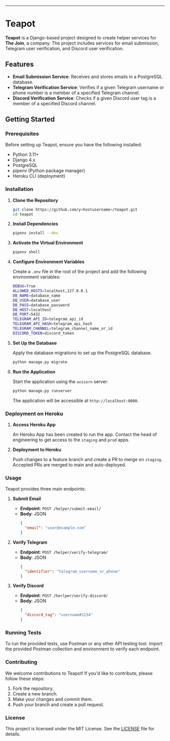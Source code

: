 
---

# Teapot

**Teapot** is a Django-based project designed to create helper services for **The Join**, a company. The project includes services for email submission, Telegram user verification, and Discord user verification.

## Features

- **Email Submission Service**: Receives and stores emails in a PostgreSQL database.
- **Telegram Verification Service**: Verifies if a given Telegram username or phone number is a member of a specified Telegram channel.
- **Discord Verification Service**: Checks if a given Discord user tag is a member of a specified Discord channel.

## Getting Started

### Prerequisites

Before setting up Teapot, ensure you have the following installed:

- Python 3.11+
- Django 4.x
- PostgreSQL
- pipenv (Python package manager)
- Heroku CLI (deployment)

### Installation

1. **Clone the Repository**

   ```bash
   git clone https://github.com/y<hostusername>/teapot.git
   cd teapot
   ```

2. **Install Dependencies**

   ```bash
   pipenv install --dev
   ```

3. **Activate the Virtual Environment**

   ```bash
   pipenv shell
   ```

4. **Configure Environment Variables**

   Create a `.env` file in the root of the project and add the following environment variables:

   ```bash
   DEBUG=True
   ALLOWED_HOSTS=localhost,127.0.0.1
   DB_NAME=database_name
   DB_USER=database_user
   DB_PASS=database_password
   DB_HOST=localhost
   DB_PORT=5432
   TELEGRAM_API_ID=telegram_api_id
   TELEGRAM_API_HASH=telegram_api_hash
   TELEGRAM_CHANNEL=telegram_channel_name_or_id
   DISCORD_TOKEN=discord_token
   ```

5. **Set Up the Database**

   Apply the database migrations to set up the PostgreSQL database.

   ```bash
   python manage.py migrate
   ```

6. **Run the Application**

   Start the application using the `uvicorn` server:

   ```bash
   python manage.py runserver
   ```

   The application will be accessible at `http://localhost:8000`.

### Deployment on Heroku

1. **Access Heroku App**

   An Heroku App has been created to run the app. Contact the head of engineering to get access to the `staging` and `prod` apps.

2. **Deployment to Heroku**

   Push changes to a feature branch and create a PR to merge on `staging`. Accepted PRs are merged to main and auto-deployed.


### Usage

Teapot provides three main endpoints:

1. **Submit Email**

   - **Endpoint**: `POST /helper/submit-email/`
   - **Body**: JSON
     ```json
     {
       "email": "user@example.com"
     }
     ```

2. **Verify Telegram**

   - **Endpoint**: `POST /helper/verify-telegram/`
   - **Body**: JSON
     ```json
     {
       "identifier": "telegram_username_or_phone"
     }
     ```

3. **Verify Discord**

   - **Endpoint**: `POST /herlper/verify-discord/`
   - **Body**: JSON
     ```json
     {
       "discord_tag": "username#1234"
     }
     ```

### Running Tests

To run the provided tests, use Postman or any other API testing tool. Import the provided Postman collection and environment to verify each endpoint.

### Contributing

We welcome contributions to Teapot! If you'd like to contribute, please follow these steps:

1. Fork the repository.
2. Create a new branch.
3. Make your changes and commit them.
4. Push your branch and create a pull request.

### License

This project is licensed under the MIT License. See the [LICENSE](https://github.com/git/git-scm.com/blob/main/MIT-LICENSE.txt) file for details.
